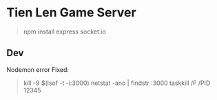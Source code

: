 # Tien Len Game Server
> npm install express socket.io



## Dev

Nodemon error
Fixed:
> kill -9 $(lsof -t -i:3000)
>netstat -ano | findstr :3000
> taskkill /F /PID 12345
